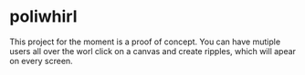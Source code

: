 # poliwhirl

This project for the moment is a proof of concept. You can have mutiple users all over the worl click on a canvas and create ripples, which will apear on every screen.
